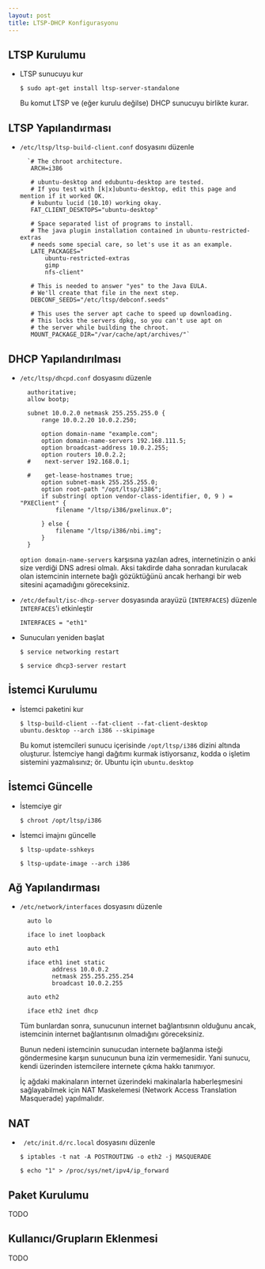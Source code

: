 ```yaml
---
layout: post
title: LTSP-DHCP Konfigurasyonu
---
```


##  LTSP Kurulumu

- LTSP sunucuyu kur

  `$ sudo apt-get install ltsp-server-standalone`

  Bu komut LTSP ve (eğer kurulu değilse) DHCP sunucuyu birlikte kurar.

## LTSP Yapılandırması

- `/etc/ltsp/ltsp-build-client.conf` dosyasını düzenle
        
        `# The chroot architecture.
         ARCH=i386

         # ubuntu-desktop and edubuntu-desktop are tested.
         # If you test with [k|x]ubuntu-desktop, edit this page and mention if it worked OK.
         # kubuntu lucid (10.10) working okay.
         FAT_CLIENT_DESKTOPS="ubuntu-desktop"

         # Space separated list of programs to install.
         # The java plugin installation contained in ubuntu-restricted-extras
         # needs some special care, so let's use it as an example.
         LATE_PACKAGES="
             ubuntu-restricted-extras
             gimp
             nfs-client"

         # This is needed to answer "yes" to the Java EULA.
         # We'll create that file in the next step.
         DEBCONF_SEEDS="/etc/ltsp/debconf.seeds"

         # This uses the server apt cache to speed up downloading.
         # This locks the servers dpkg, so you can't use apt on
         # the server while building the chroot.
         MOUNT_PACKAGE_DIR="/var/cache/apt/archives/"`

## DHCP Yapılandırılması

- `/etc/ltsp/dhcpd.conf` dosyasını düzenle
          
        authoritative;
        allow bootp;

        subnet 10.0.2.0 netmask 255.255.255.0 {
            range 10.0.2.20 10.0.2.250;

            option domain-name "example.com";
            option domain-name-servers 192.168.111.5;
            option broadcast-address 10.0.2.255;
            option routers 10.0.2.2;
        #    next-server 192.168.0.1;

        #    get-lease-hostnames true;
            option subnet-mask 255.255.255.0;
            option root-path "/opt/ltsp/i386";
            if substring( option vendor-class-identifier, 0, 9 ) = "PXEClient" {
                filename "/ltsp/i386/pxelinux.0";

            } else {
                filename "/ltsp/i386/nbi.img";
            }
        }
  

  `option domain-name-servers` karşısına yazılan adres, internetinizin o anki
  size verdiği DNS adresi olmalı. Aksi takdirde daha sonradan kurulacak olan
  istemcinin internete bağlı gözüktüğünü ancak herhangi bir web sitesini
  açamadığını göreceksiniz.

- `/etc/default/isc-dhcp-server` dosyasında arayüzü (`INTERFACES`) düzenle
  `INTERFACES`'i etkinleştir

  ```
  INTERFACES = "eth1"
  ```

- Sunucuları yeniden başlat

  `$ service networking restart`

  `$ service dhcp3-server restart`

## İstemci Kurulumu

- İstemci paketini kur

  `$ ltsp-build-client --fat-client --fat-client-desktop ubuntu.desktop --arch i386 --skipimage`

  Bu komut istemcileri sunucu içerisinde `/opt/ltsp/i386` dizini altında
  oluşturur.  İstemciye hangi dağıtımı kurmak istiyorsanız, kodda o işletim
  sistemini yazmalısınız; ör. Ubuntu için `ubuntu.desktop`

## İstemci Güncelle

- İstemciye gir

  `$ chroot /opt/ltsp/i386`

- İstemci imajını güncelle

  `$ ltsp-update-sshkeys`

  `$ ltsp-update-image --arch i386`

## Ağ Yapılandırması

- `/etc/network/interfaces` dosyasını düzenle

        auto lo

        iface lo inet loopback

        auto eth1

        iface eth1 inet static
               address 10.0.0.2
               netmask 255.255.255.254
               broadcast 10.0.2.255

        auto eth2

        iface eth2 inet dhcp

  Tüm bunlardan sonra, sunucunun internet bağlantısının olduğunu ancak,
  istemcinin internet bağlantısının olmadığını göreceksiniz.

  Bunun nedeni istemcinin sunucudan internete bağlanma isteği göndermesine
  karşın sunucunun buna izin vermemesidir. Yani sunucu, kendi üzerinden
  istemcilere internete çıkma hakkı tanımıyor.

  İç ağdaki makinaların internet üzerindeki makinalarla haberleşmesini
  sağlayabilmek için NAT Maskelemesi (Network Access Translation Masquerade)
  yapılmalıdır.

## NAT

- ` /etc/init.d/rc.local` dosyasını düzenle

  `$ iptables -t nat -A POSTROUTING -o eth2 -j MASQUERADE`

  `$ echo "1" > /proc/sys/net/ipv4/ip_forward`

## Paket Kurulumu

TODO

## Kullanıcı/Grupların Eklenmesi

TODO


